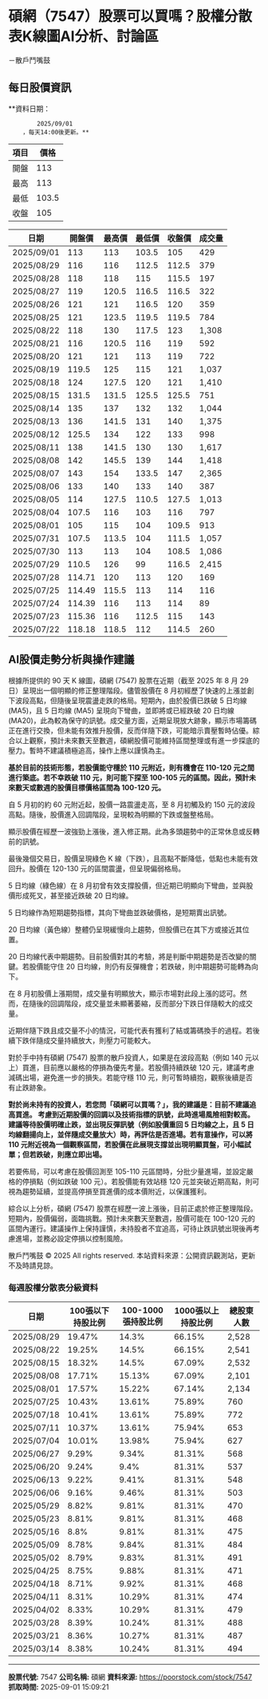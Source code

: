 # 碩網（7547）股票可以買嗎？股權分散表K線圖AI分析、討論區
－散戶鬥嘴鼓

## 每日股價資訊

**資料日期：
        
            2025/09/01
        ，每天14:00後更新。**

| 項目 | 價格 |
|------|------|
| 開盤 | 113 |
| 最高 | 113 |
| 最低 | 103.5 |
| 收盤 | 105 |

| 日期 | 開盤價 | 最高價 | 最低價 | 收盤價 | 成交量 |
|------|--------|--------|--------|--------|--------|
| 2025/09/01 | 113 | 113 | 103.5 | 105 | 429 |
| 2025/08/29 | 116 | 116 | 112.5 | 112.5 | 379 |
| 2025/08/28 | 118 | 118 | 115 | 115.5 | 197 |
| 2025/08/27 | 119 | 120.5 | 116.5 | 116.5 | 322 |
| 2025/08/26 | 121 | 121 | 116.5 | 120 | 359 |
| 2025/08/25 | 121 | 123.5 | 119.5 | 119.5 | 784 |
| 2025/08/22 | 118 | 130 | 117.5 | 123 | 1,308 |
| 2025/08/21 | 116 | 120.5 | 116 | 119 | 592 |
| 2025/08/20 | 121 | 121 | 113 | 119 | 722 |
| 2025/08/19 | 119.5 | 125 | 115 | 121 | 1,037 |
| 2025/08/18 | 124 | 127.5 | 120 | 121 | 1,410 |
| 2025/08/15 | 131.5 | 131.5 | 125.5 | 125.5 | 751 |
| 2025/08/14 | 135 | 137 | 132 | 132 | 1,044 |
| 2025/08/13 | 136 | 141.5 | 131 | 140 | 1,375 |
| 2025/08/12 | 125.5 | 134 | 122 | 133 | 998 |
| 2025/08/11 | 138 | 141.5 | 130 | 130 | 1,617 |
| 2025/08/08 | 142 | 145.5 | 139 | 144 | 1,418 |
| 2025/08/07 | 143 | 154 | 133.5 | 147 | 2,365 |
| 2025/08/06 | 133 | 140 | 133 | 140 | 387 |
| 2025/08/05 | 114 | 127.5 | 110.5 | 127.5 | 1,013 |
| 2025/08/04 | 107.5 | 116 | 103 | 116 | 797 |
| 2025/08/01 | 105 | 115 | 104 | 109.5 | 913 |
| 2025/07/31 | 107.5 | 113.5 | 104 | 111.5 | 1,057 |
| 2025/07/30 | 113 | 113 | 104 | 108.5 | 1,086 |
| 2025/07/29 | 110.5 | 126 | 99 | 116.5 | 2,415 |
| 2025/07/28 | 114.71 | 120 | 113 | 120 | 169 |
| 2025/07/25 | 114.49 | 115.5 | 113 | 114 | 116 |
| 2025/07/24 | 114.39 | 116 | 113 | 114 | 89 |
| 2025/07/23 | 115.36 | 116 | 112.5 | 115 | 143 |
| 2025/07/22 | 118.18 | 118.5 | 112 | 114.5 | 260 |

## AI股價走勢分析與操作建議

根據所提供的 90 天 K 線圖，碩網 (7547) 股票在近期（截至 2025 年 8 月 29 日）呈現出一個明顯的修正整理階段。儘管股價在 8 月初經歷了快速的上漲並創下波段高點，但隨後呈現震盪走跌的格局。短期內，由於股價已跌破 5 日均線 (MA5)，且 5 日均線 (MA5) 呈現向下彎曲，並即將或已經跌破 20 日均線 (MA20)，此為較為保守的訊號。成交量方面，近期呈現放大跡象，顯示市場籌碼正在進行交換，但未能有效推升股價，反而伴隨下跌，可能暗示賣壓暫時佔優。綜合以上觀察，預計未來數天至數週，碩網股價可能維持區間整理或有進一步探底的壓力。暫時不建議積極追高，操作上應以謹慎為主。

**基於目前的技術形態，若股價能守穩於 110 元附近，則有機會在 110-120 元之間進行築底。若不幸跌破 110 元，則可能下探至 100-105 元的區間。因此，預計未來數天或數週的股價目標價格區間為 100-120 元。**

自 5 月初的約 60 元附近起，股價一路震盪走高，至 8 月初觸及約 150 元的波段高點。隨後，股價進入回調階段，呈現較為明顯的下跌或盤整格局。

顯示股價在經歷一波強勁上漲後，進入修正期。此為多頭趨勢中的正常休息或反轉前的訊號。

最後幾個交易日，股價呈現綠色 K 線（下跌），且高點不斷降低，低點也未能有效回升。股價在 120-130 元的區間震盪，但呈現偏弱格局。

5 日均線（綠色線）在 8 月初曾有效支撐股價，但近期已明顯向下彎曲，並與股價形成死叉，甚至接近跌破 20 日均線。

5 日均線作為短期趨勢指標，其向下彎曲並跌破價格，是短期賣出訊號。

20 日均線（黃色線）整體仍呈現緩慢向上趨勢，但股價已在其下方或接近其位置。

20 日均線代表中期趨勢。目前股價對其的考驗，將是判斷中期趨勢是否改變的關鍵。若股價能守住 20 日均線，則仍有反彈機會；若跌破，則中期趨勢可能轉為向下。

在 8 月初股價上漲期間，成交量有明顯放大，顯示市場對此段上漲的認可。然而，在隨後的回調階段，成交量並未顯著萎縮，反而部分下跌日伴隨較大的成交量。

近期伴隨下跌且成交量不小的情況，可能代表有獲利了結或籌碼換手的過程。若後續下跌伴隨成交量持續放大，則壓力可能較大。

對於手中持有碩網 (7547) 股票的散戶投資人，如果是在波段高點（例如 140 元以上）買進，目前應以嚴格的停損為優先考量。若股價持續跌破 120 元，建議考慮減碼出場，避免進一步的損失。若能守穩 110 元，則可暫時續抱，觀察後續是否有止跌跡象。

**對於尚未持有的投資人，若您問「碩網可以買嗎？」，我的建議是：目前不建議追高買進。 考慮到近期股價的回調以及技術指標的訊號，此時進場風險相對較高。建議等待股價明確止跌，並出現反彈訊號（例如股價重回 5 日均線之上，且 5 日均線翻揚向上，並伴隨成交量放大）時，再評估是否進場。若有意操作，可以將 110 元附近視為一個觀察區間，若股價在此展現支撐並出現明顯買盤，可小幅試單；但若跌破，則應立即出場。**

若要佈局，可以考慮在股價回測至 105-110 元區間時，分批少量進場，並設定嚴格的停損點（例如跌破 100 元）。若股價能有效站穩 120 元並突破近期高點，則可視為趨勢延續，並提高停損至買進價的成本價附近，以保護獲利。

綜合以上分析，碩網 (7547) 股票在經歷一波上漲後，目前正處於修正整理階段。短期內，股價偏弱，面臨挑戰。預計未來數天至數週，股價可能在 100-120 元的區間內運行。建議操作上保持謹慎，未持股者不宜追高，可待止跌訊號出現後再考慮進場，並務必設定停損以控制風險。

散戶鬥嘴鼓 © 2025 All rights reserved. 本站資料來源：公開資訊觀測站，更新不及時請見諒。

### 每週股權分散表分級資料

| 日期 | 100張以下持股比例 | 100-1000張持股比例 | 1000張以上持股比例 | 總股東人數 |
|------|-------------------|--------------------|--------------------|----------|
| 2025/08/29 | 19.47% | 14.3% | 66.15% | 2,528 |
| 2025/08/22 | 19.25% | 14.5% | 66.15% | 2,541 |
| 2025/08/15 | 18.32% | 14.5% | 67.09% | 2,532 |
| 2025/08/08 | 17.71% | 15.13% | 67.09% | 2,101 |
| 2025/08/01 | 17.57% | 15.22% | 67.14% | 2,134 |
| 2025/07/25 | 10.43% | 13.61% | 75.89% | 760 |
| 2025/07/18 | 10.41% | 13.61% | 75.89% | 772 |
| 2025/07/11 | 10.37% | 13.61% | 75.94% | 653 |
| 2025/07/04 | 10.01% | 13.98% | 75.94% | 627 |
| 2025/06/27 | 9.29% | 9.34% | 81.31% | 568 |
| 2025/06/20 | 9.24% | 9.4% | 81.31% | 537 |
| 2025/06/13 | 9.22% | 9.41% | 81.31% | 548 |
| 2025/06/06 | 9.16% | 9.46% | 81.31% | 503 |
| 2025/05/29 | 8.82% | 9.81% | 81.31% | 470 |
| 2025/05/23 | 8.81% | 9.81% | 81.31% | 468 |
| 2025/05/16 | 8.8% | 9.81% | 81.31% | 475 |
| 2025/05/09 | 8.78% | 9.84% | 81.31% | 484 |
| 2025/05/02 | 8.79% | 9.83% | 81.31% | 491 |
| 2025/04/25 | 8.75% | 9.88% | 81.31% | 471 |
| 2025/04/18 | 8.71% | 9.92% | 81.31% | 468 |
| 2025/04/11 | 8.31% | 10.29% | 81.31% | 474 |
| 2025/04/02 | 8.33% | 10.29% | 81.31% | 479 |
| 2025/03/28 | 8.39% | 10.24% | 81.31% | 488 |
| 2025/03/21 | 8.36% | 10.27% | 81.31% | 487 |
| 2025/03/14 | 8.38% | 10.24% | 81.31% | 494 |

---

**股票代號:** 7547
**公司名稱:** 碩網
**資料來源:** https://poorstock.com/stock/7547
**抓取時間:** 2025-09-01 15:09:21